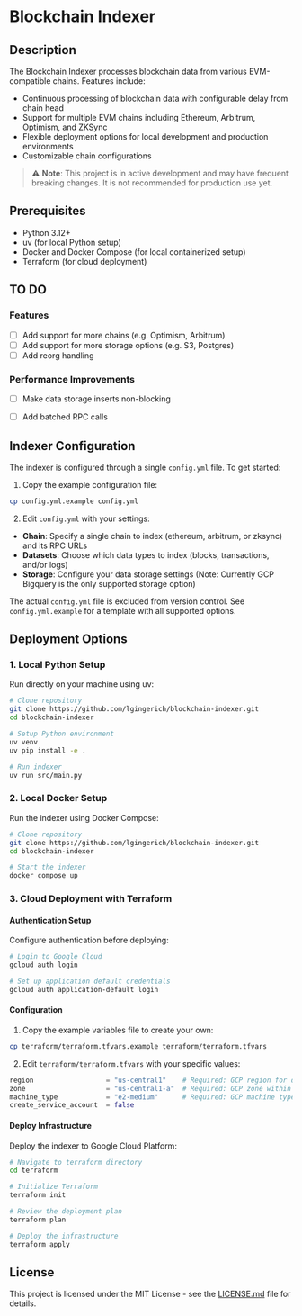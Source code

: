 # Blockchain Indexer

## Description

The Blockchain Indexer processes blockchain data from various EVM-compatible chains.
Features include:
- Continuous processing of blockchain data with configurable delay from chain head
- Support for multiple EVM chains including Ethereum, Arbitrum, Optimism, and ZKSync
- Flexible deployment options for local development and production environments
- Customizable chain configurations

> ⚠️ **Note**: This project is in active development and may have frequent breaking changes. It is not recommended for production use yet.


## Prerequisites
- Python 3.12+
- uv (for local Python setup)
- Docker and Docker Compose (for local containerized setup)
- Terraform (for cloud deployment)


## TO DO

### Features
- [ ] Add support for more chains (e.g. Optimism, Arbitrum)
- [ ] Add support for more storage options (e.g. S3, Postgres)
- [ ] Add reorg handling

### Performance Improvements
- [ ] Make data storage inserts non-blocking
- [ ] Add batched RPC calls


## Indexer Configuration

The indexer is configured through a single `config.yml` file. To get started:

1. Copy the example configuration file:
```bash
cp config.yml.example config.yml
```

2. Edit `config.yml` with your settings:
- **Chain**: Specify a single chain to index (ethereum, arbitrum, or zksync) and its RPC URLs
- **Datasets**: Choose which data types to index (blocks, transactions, and/or logs)
- **Storage**: Configure your data storage settings (Note: Currently GCP Bigquery is the only supported storage option)

The actual `config.yml` file is excluded from version control. See `config.yml.example` for a template with all supported options.


## Deployment Options

### 1. Local Python Setup
Run directly on your machine using uv:
```bash
# Clone repository
git clone https://github.com/lgingerich/blockchain-indexer.git
cd blockchain-indexer

# Setup Python environment
uv venv
uv pip install -e .

# Run indexer
uv run src/main.py
```

### 2. Local Docker Setup
Run the indexer using Docker Compose:

```bash
# Clone repository
git clone https://github.com/lgingerich/blockchain-indexer.git
cd blockchain-indexer

# Start the indexer
docker compose up
```

### 3. Cloud Deployment with Terraform

#### Authentication Setup
Configure authentication before deploying:

```bash
# Login to Google Cloud
gcloud auth login

# Set up application default credentials
gcloud auth application-default login
```

#### Configuration
1. Copy the example variables file to create your own:
```bash
cp terraform/terraform.tfvars.example terraform/terraform.tfvars
```

2. Edit `terraform/terraform.tfvars` with your specific values:
```terraform
region                  = "us-central1"    # Required: GCP region for deployment
zone                    = "us-central1-a"  # Required: GCP zone within the region
machine_type            = "e2-medium"      # Required: GCP machine type for the VM
create_service_account  = false
```

#### Deploy Infrastructure
Deploy the indexer to Google Cloud Platform:

```bash
# Navigate to terraform directory
cd terraform

# Initialize Terraform
terraform init

# Review the deployment plan
terraform plan

# Deploy the infrastructure
terraform apply
```

## License

This project is licensed under the MIT License - see the [LICENSE.md](LICENSE.md) file for details.
